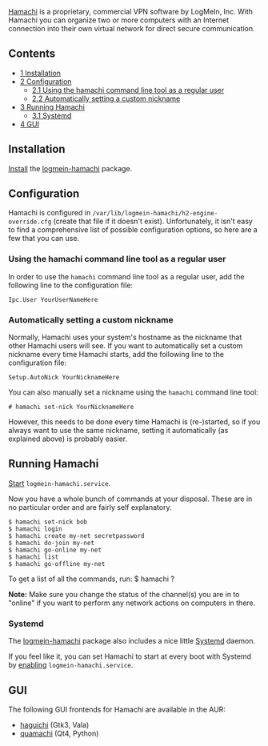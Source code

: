 [Hamachi](https://www.vpn.net/) is a proprietary, commercial VPN software by LogMeIn, Inc. With Hamachi you can organize two or more computers with an Internet connection into their own virtual network for direct secure communication.

## Contents

*   [1 Installation](#Installation)
*   [2 Configuration](#Configuration)
    *   [2.1 Using the hamachi command line tool as a regular user](#Using_the_hamachi_command_line_tool_as_a_regular_user)
    *   [2.2 Automatically setting a custom nickname](#Automatically_setting_a_custom_nickname)
*   [3 Running Hamachi](#Running_Hamachi)
    *   [3.1 Systemd](#Systemd)
*   [4 GUI](#GUI)

## Installation

[Install](/index.php/Install "Install") the [logmein-hamachi](https://aur.archlinux.org/packages/logmein-hamachi/) package.

## Configuration

Hamachi is configured in `/var/lib/logmein-hamachi/h2-engine-override.cfg` (create that file if it doesn't exist). Unfortunately, it isn't easy to find a comprehensive list of possible configuration options, so here are a few that you can use.

### Using the hamachi command line tool as a regular user

In order to use the `hamachi` command line tool as a regular user, add the following line to the configuration file:

```
Ipc.User YourUserNameHere

```

### Automatically setting a custom nickname

Normally, Hamachi uses your system's hostname as the nickname that other Hamachi users will see. If you want to automatically set a custom nickname every time Hamachi starts, add the following line to the configuration file:

```
Setup.AutoNick YourNicknameHere

```

You can also manually set a nickname using the `hamachi` command line tool:

```
# hamachi set-nick YourNicknameHere

```

However, this needs to be done every time Hamachi is (re-)started, so if you always want to use the same nickname, setting it automatically (as explained above) is probably easier.

## Running Hamachi

[Start](/index.php/Start "Start") `logmein-hamachi.service`.

Now you have a whole bunch of commands at your disposal. These are in no particular order and are fairly self explanatory.

```
$ hamachi set-nick bob
$ hamachi login
$ hamachi create my-net secretpassword
$ hamachi do-join my-net
$ hamachi go-online my-net
$ hamachi list
$ hamachi go-offline my-net

```

To get a list of all the commands, run: $ hamachi ?

**Note:** Make sure you change the status of the channel(s) you are in to "online" if you want to perform any network actions on computers in there.

### Systemd

The [logmein-hamachi](https://aur.archlinux.org/packages/logmein-hamachi/) package also includes a nice little [Systemd](/index.php/Systemd "Systemd") daemon.

If you feel like it, you can set Hamachi to start at every boot with Systemd by [enabling](/index.php/Enabling "Enabling") `logmein-hamachi.service`.

## GUI

The following GUI frontends for Hamachi are available in the AUR:

*   [haguichi](https://aur.archlinux.org/packages/haguichi/) (Gtk3, Vala)
*   [quamachi](https://aur.archlinux.org/packages/quamachi/) (Qt4, Python)
